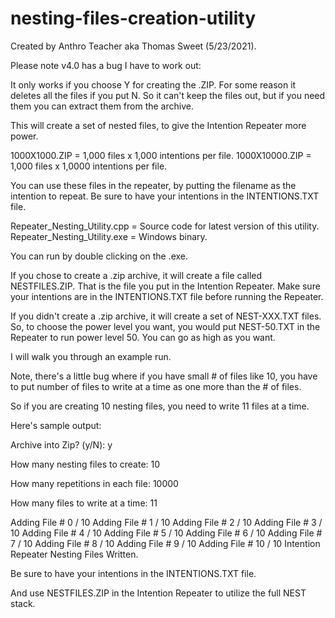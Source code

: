 # nesting-files-creation-utility

Created by Anthro Teacher aka Thomas Sweet (5/23/2021).

Please note v4.0 has a bug I have to work out:
  
  It only works if you choose Y for creating the .ZIP. For some reason it deletes all the files if you put N.
  So it can't keep the files out, but if you need them you can extract them from the archive.

This will create a set of nested files, to give the Intention Repeater more power.

1000X1000.ZIP = 1,000 files x 1,000 intentions per file.
1000X10000.ZIP = 1,000 files x 1,0000 intentions per file.

You can use these files in the repeater, by putting the filename as the intention to repeat.
Be sure to have your intentions in the INTENTIONS.TXT file.

Repeater_Nesting_Utility.cpp = Source code for latest version of this utility.
Repeater_Nesting_Utility.exe = Windows binary.

You can run by double clicking on the .exe.

If you chose to create a .zip archive, it will create a file called NESTFILES.ZIP.
That is the file you put in the Intention Repeater. Make sure your intentions are in the INTENTIONS.TXT
file before running the Repeater.

If you didn't create a .zip archive, it will create a set of NEST-XXX.TXT files. So, to choose the power level you want,
you would put NEST-50.TXT in the Repeater to run power level 50. You can go as high as you want.

I will walk you through an example run.

Note, there's a little bug where if you have small # of files like 10, you have to put
number of files to write at a time as one more than the # of files.

So if you are creating 10 nesting files, you need to write 11 files at a time.

Here's sample output: 

Archive into Zip? (y/N): y

How many nesting files to create: 10

How many repetitions in each file: 10000

How many files to write at a time: 11

Adding File # 0 / 10
Adding File # 1 / 10
Adding File # 2 / 10
Adding File # 3 / 10
Adding File # 4 / 10
Adding File # 5 / 10
Adding File # 6 / 10
Adding File # 7 / 10
Adding File # 8 / 10
Adding File # 9 / 10
Adding File # 10 / 10
Intention Repeater Nesting Files Written.

Be sure to have your intentions in the INTENTIONS.TXT file.

And use NESTFILES.ZIP in the Intention Repeater to utilize the full NEST stack.
